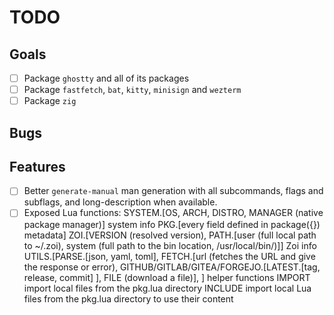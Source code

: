# TODO

## Goals

- [ ] Package `ghostty` and all of its packages
- [ ] Package `fastfetch`, `bat`, `kitty`, `minisign` and `wezterm`
- [ ] Package `zig`

## Bugs

## Features

- [ ] Better `generate-manual` man generation with all subcommands, flags and subflags, and long-description when available.
- [ ] Exposed Lua functions:
      SYSTEM.[OS, ARCH, DISTRO, MANAGER (native package manager)] system info
      PKG.[every field defined in package({}) metadata]
      ZOI.[VERSION (resolved version), PATH.[user (full local path to ~/.zoi), system (full path to the bin location, /usr/local/bin/)]] Zoi info
      UTILS.[PARSE.[json, yaml, toml], FETCH.[url (fetches the URL and give the response or error), GITHUB/GITLAB/GITEA/FORGEJO.[LATEST.[tag, release, commit] ], FILE (download a file)], ] helper functions
      IMPORT import local files from the pkg.lua directory
      INCLUDE import local Lua files from the pkg.lua directory to use their content
